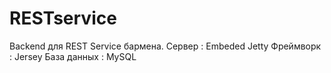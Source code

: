 # RESTservice
Backend для REST Service бармена.
Сервер : Embeded Jetty
Фреймворк : Jersey
База данных : MySQL
